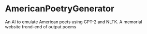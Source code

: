 # AmericanPoetryGenerator
An AI to emulate American poets using GPT-2 and NLTK. A memorial website frond-end of output poems
